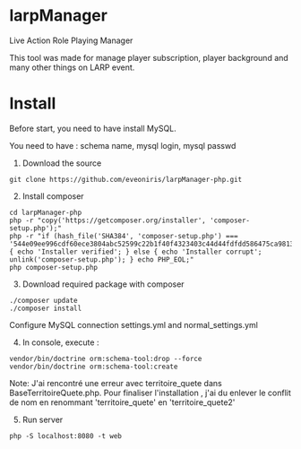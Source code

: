 # larpManager

Live Action Role Playing Manager

This tool was made for manage player subscription, player background and many other things on LARP event.


# Install
Before start, you need to have install MySQL.

You need to have : schema name, mysql login, mysql passwd

1) Download the source
```
git clone https://github.com/eveoniris/larpManager-php.git
```

2) Install composer
```
cd larpManager-php
php -r "copy('https://getcomposer.org/installer', 'composer-setup.php');"
php -r "if (hash_file('SHA384', 'composer-setup.php') === '544e09ee996cdf60ece3804abc52599c22b1f40f4323403c44d44fdfdd586475ca9813a858088ffbc1f233e9b180f061') { echo 'Installer verified'; } else { echo 'Installer corrupt'; unlink('composer-setup.php'); } echo PHP_EOL;"
php composer-setup.php
```

3) Download required package with composer
```
./composer update
./composer install 
```

Configure MySQL connection settings.yml and normal_settings.yml

4) In console, execute :

```
vendor/bin/doctrine orm:schema-tool:drop --force
vendor/bin/doctrine orm:schema-tool:create
```
Note: J'ai rencontré une erreur avec  territoire_quete dans BaseTerritoireQuete.php. Pour finaliser l'installation , j'ai du enlever le conflit de nom en renommant 'territoire_quete' en 'territoire_quete2'  


5) Run server
```
php -S localhost:8080 -t web
```



